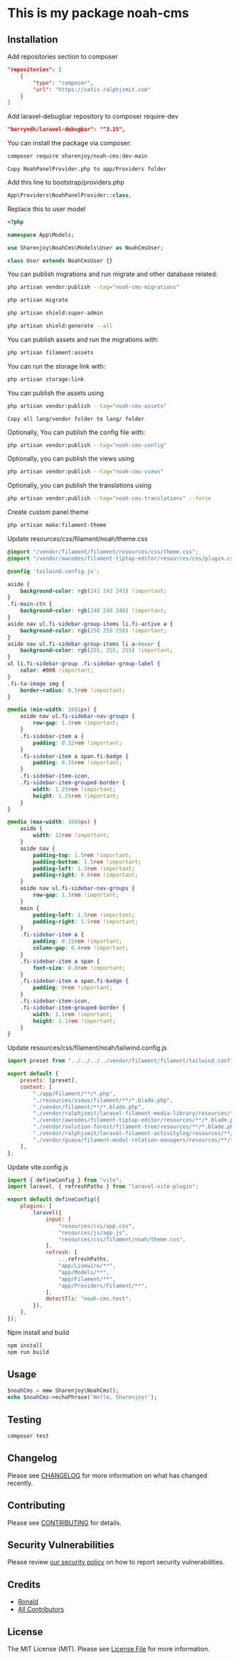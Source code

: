 # This is my package noah-cms

## Installation

Add repositories section to composer

```json
"repositories": [
    {
        "type": "composer",
        "url": "https://satis.ralphjsmit.com"
    }
]
```

Add laravel-debugbar repository to composer require-dev

```json
"barryvdh/laravel-debugbar": "^3.15",
```

You can install the package via composer:

```bash
composer require sharenjoy/noah-cms:dev-main
```

```
Copy NoahPanelProvider.php to app/Providers folder
```

Add this line to bootstrap/providers.php

```php
App\Providers\NoahPanelProvider::class,
```

Replace this to user model

```php
<?php

namespace App\Models;

use Sharenjoy\NoahCms\Models\User as NoahCmsUser;

class User extends NoahCmsUser {}
```

You can publish migrations and run migrate and other database related:

```bash
php artisan vendor:publish --tag="noah-cms-migrations"
```

```bash
php artisan migrate
```

```bash
php artisan shield:super-admin
```

```bash
php artisan shield:generate --all
```

You can publish assets and run the migrations with:

```bash
php artisan filament:assets
```

You can run the storage link with:

```bash
php artisan storage:link
```

You can publish the assets using

```bash
php artisan vendor:publish --tag="noah-cms-assets"
```

```
Copy all lang/vendor folder to lang/ folder
```

Optionally, You can publish the config file with:

```bash
php artisan vendor:publish --tag="noah-cms-config"
```

Optionally, you can publish the views using

```bash
php artisan vendor:publish --tag="noah-cms-views"
```

Optionally, you can publish the translations using

```bash
php artisan vendor:publish --tag="noah-cms-translations" --force
```

Create custom panel theme

```bash
php artisan make:filament-theme
```

Update resources/css/filament/noah/theme.css

```css
@import "/vendor/filament/filament/resources/css/theme.css";
@import "/vendor/awcodes/filament-tiptap-editor/resources/css/plugin.css";

@config 'tailwind.config.js';

aside {
    background-color: rgb(243 243 243) !important;
}
.fi-main-ctn {
    background-color: rgb(248 248 248) !important;
}
aside nav ul.fi-sidebar-group-items li.fi-active a {
    background-color: rgb(250 250 250) !important;
}
aside nav ul.fi-sidebar-group-items li a:hover {
    background-color: rgb(255, 255, 255) !important;
}
ul li.fi-sidebar-group .fi-sidebar-group-label {
    color: #000 !important;
}
.fi-ta-image img {
    border-radius: 0.5rem !important;
}

@media (min-width: 1681px) {
    aside nav ul.fi-sidebar-nav-groups {
        row-gap: 1.3rem !important;
    }
    .fi-sidebar-item a {
        padding: 0.32rem !important;
    }
    .fi-sidebar-item a span.fi-badge {
        padding: 0.15rem !important;
    }
    .fi-sidebar-item-icon,
    .fi-sidebar-item-grouped-border {
        width: 1.25rem !important;
        height: 1.25rem !important;
    }
}

@media (max-width: 1680px) {
    aside {
        width: 12rem !important;
    }
    aside nav {
        padding-top: 1.5rem !important;
        padding-bottom: 1.5rem !important;
        padding-left: 1.3rem !important;
        padding-right: 0.8rem !important;
    }
    aside nav ul.fi-sidebar-nav-groups {
        row-gap: 1.3rem !important;
    }
    main {
        padding-left: 1.5rem !important;
        padding-right: 1.5rem !important;
    }
    .fi-sidebar-item a {
        padding: 0.15rem !important;
        column-gap: 0.4rem !important;
    }
    .fi-sidebar-item a span {
        font-size: 0.8rem !important;
    }
    .fi-sidebar-item a span.fi-badge {
        padding: 0rem !important;
    }
    .fi-sidebar-item-icon,
    .fi-sidebar-item-grouped-border {
        width: 1.1rem !important;
        height: 1.1rem !important;
    }
}
```

Update resources/css/filament/noah/tailwind.config.js

```js
import preset from "../../../../vendor/filament/filament/tailwind.config.preset";

export default {
    presets: [preset],
    content: [
        "./app/Filament/**/*.php",
        "./resources/views/filament/**/*.blade.php",
        "./vendor/filament/**/*.blade.php",
        "./vendor/ralphjsmit/laravel-filament-media-library/resources/**/*.blade.php",
        "./vendor/awcodes/filament-tiptap-editor/resources/**/*.blade.php",
        "./vendor/solution-forest/filament-tree/resources/**/*.blade.php",
        "./vendor/ralphjsmit/laravel-filament-activitylog/resources/**/*.blade.php",
        "./vendor/guava/filament-modal-relation-managers/resources/**/*.blade.php",
    ],
};
```

Update vite.config.js

```js
import { defineConfig } from "vite";
import laravel, { refreshPaths } from "laravel-vite-plugin";

export default defineConfig({
    plugins: [
        laravel({
            input: [
                "resources/css/app.css",
                "resources/js/app.js",
                "resources/css/filament/noah/theme.css",
            ],
            refresh: [
                ...refreshPaths,
                "app/Livewire/**",
                "app/Models/**",
                "app/Filament/**",
                "app/Providers/Filament/**",
            ],
            detectTls: "noah-cms.test",
        }),
    ],
});
```

Npm install and build

```bash
npm install
npm run build
```

## Usage

```php
$noahCms = new Sharenjoy\NoahCms();
echo $noahCms->echoPhrase('Hello, Sharenjoy!');
```

## Testing

```bash
composer test
```

## Changelog

Please see [CHANGELOG](CHANGELOG.md) for more information on what has changed recently.

## Contributing

Please see [CONTRIBUTING](CONTRIBUTING.md) for details.

## Security Vulnerabilities

Please review [our security policy](../../security/policy) on how to report security vulnerabilities.

## Credits

-   [Ronald](https://github.com/sharenjoy)
-   [All Contributors](../../contributors)

## License

The MIT License (MIT). Please see [License File](LICENSE.md) for more information.
